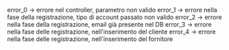 error_0 -> errore nel controller, parametro non valido
error_1 -> errore nella fase della registrazione, tipo di account passato non valido
error_2 -> errore nella fase della registrazione, email già presente nel DB
error_3 -> errore nella fase delle registrazione, nell'inserimento del cliente
error_4 -> errore nella fase delle registrazione, nell'inserimento del fornitore